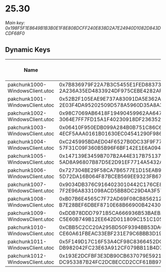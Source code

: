# 25.30

###### Main key: 0x198F5F1E8649B1B3B0E1F8E808DCFF240E838D2A7E24940D1082D843DCDF68F0

## Dynamic Keys

| Name                              | Key</br>GUID                                                                                            | High Res Textures |
|-----------------------------------|---------------------------------------------------------------------------------------------------------|-------------------|
| pakchunk1000-WindowsClient.utoc   | 0x7B836979F22A7B3C5455E1FED88373095D3C78AE0DBC5AE88C1F33D5AC319BA4</br>2A236A35ED4833924DF975CEBE4282AF | ✔️                 |
| pakchunk1001-WindowsClient.utoc   | 0x52B2F105EAE9E737A83091DA5E362A01EBCD48D3F625C7BCB06DB3AA7BCEF8D4</br>2E03F4DA95202509D578A5960D35A8A3 | ❌                 |
| pakchunk1002-WindowsClient.utoc   | 0x98C7069AB6418F19490459962AA64781CADC46F64A7070C89FD6A6A4C300F51E</br>3064E7FF7FD15A1F40230918DF236352 | ❌                 |
| pakchunk1003-WindowsClient.utoc   | 0x06410F950EDB099A284B0B751C86C65C89BB2F2855904778CE0E1650626F693E</br>4ECF5AAA0161B01630EC04541290F986 | ✔️                 |
| pakchunk1004-WindowsClient.utoc   | 0xC245995BDAED04F6527B0DC33F9F77C8F1562943515D5C15979C141A1FAB2C1D</br>57F31C09F360B5B96F6BF142E1E6A094 | ❌                 |
| pakchunk1005-WindowsClient.utoc   | 0x147139E3459B707B2A44E317B7513745021B28482E1BE4D54DD3ABE08192B25A</br>5AD8A96807B87D5E2D91EF7714A5432A | ✔️                 |
| pakchunk1006-WindowsClient.utoc   | 0x727304BE29F58CA7B6577E1D15EAB99D32B35C90908809E325F5F1D6D7BC1363</br>5D72DA16B064F87BCEB569EE9323FB67 | ❌                 |
| pakchunk1007-WindowsClient.utoc   | 0x9034DB376C9164023010442C176CE8270761B6C2B495C6F9CC4BA89FBBF38AE9</br>7F2E96A8331098ACD5BB8DC29D4A3F57 | ✔️                 |
| pakchunk1008-WindowsClient.utoc   | 0xB07B6E4565C7F72AD69F08CB85621217EEFE1565F26A186EF7A47D9D36E3952C</br>B7E28BEF6DBEF8710E68B66900B42430 | ❌                 |
| pakchunk1009-WindowsClient.utoc   | 0xDDB78DDD7971B5CA666936B53BAEBAF5498067B1C7B3C5053B35104803925AFE</br>C5E60B749B12EE642D011809C151C105 | ❌                 |
| pakchunk1010-WindowsClient.utoc   | 0xCBB5C2CC20A295BD50F9394BB53DAC40202BCADD60219F4F3C8D9DB5BE708629</br>CE60A61FBEAC33EBF231E79C6BBB3D19 | ✔️                 |
| pakchunk1011-WindowsClient.utoc   | 0x5F149D17C16F53A4CF98C8366452DCC4F5C5CA89B7B3921C0E9485CFCADC75F4</br>DB982042FC23E63A912CF079BB11B4D7 | ❌                 |
| pakchunk1012-WindowsClient.utoc   | 0x193E2DCFBF3E3DB90CB637079E59219B02C6EE5400AFB130304588827E7D3D5D</br>DC953387B24FC2DCBECCD2CCF61BB973 | ✔️                 |